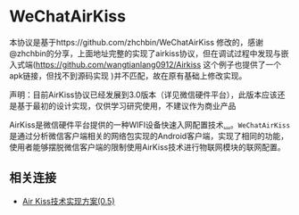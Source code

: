 # WeChatAirKiss
本协议是基于https://github.com/zhchbin/WeChatAirKiss 修改的，感谢@zhchbin的分享，上面地址完整的实现了airkiss协议，但在调试过程中发现与嵌入式端(https://github.com/wangtianlang0912/Airkiss 这个例子也提供了一个apk链接，但找不到源码实现 )并不匹配，故在原有基础上修改实现。



声明：目前AirKiss协议已经发展到3.0版本（详见微信硬件平台），此版本应该还是基于最初的设计实现，仅供学习研究使用，不建议作为商业产品

AirKiss是微信硬件平台提供的一种WIFI设备快速入网配置技术[...](http://iot.weixin.qq.com/document-7_1.html)。`WeChatAirKiss`是通过分析微信客户端相关的网络包实现的Android客户端，实现了相同的功能，使用者能够摆脱微信客户端的限制使用AirKiss技术进行物联网模块的联网配置。



## 相关连接
* [Air Kiss技术实现方案(0.5)](http://wenku.baidu.com/view/a5d51c18561252d380eb6eab.html)
